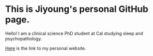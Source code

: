 # This is Jiyoung's personal GitHub page.

Hello! I am a clinical science PhD student at Cal studying sleep and 
psychopathology.

[Here](http://www.jiyoungsong.com) is the link to my personal website.
